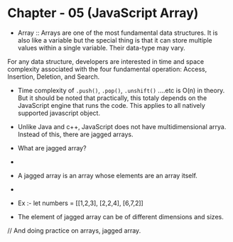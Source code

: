 # Chapter - 05 (JavaScript Array)

- Array :: Arrays are one of the most fundamental data structures. It is also like a variable but the special thing is that it can store multiple values within a single variable. Their data-type may vary.

For any data structure, developers are interested in time and space complexity associated with the four fundamental operation: Access, Insertion, Deletion, and Search.

- Time complexity of <code>.push()</code>, <code>.pop()</code>, <code>.unshift()</code> ....etc is O(n) in theory. But it should be noted that practically, this totaly depends on the JavaScript engine that runs the code. This applies to all natively supported
  javascript object.

- Unlike Java and c++, JavaScript does not have multidimensional arrya. Instead of this, there are jagged arrays.

- What are jagged array?
-
- A jagged array is an array whose elements are an array itself.
-
- Ex :- let numbers = [[1,2,3], [2,2,4], [6,7,2]]
- The element of jagged array can be of different dimensions and sizes.

// And doing practice on arrays, jagged array.
